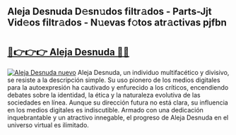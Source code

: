 ## Aleja Desnuda D𝚎sn𝚞dos filtr𝚊dos - Parts-Jjt Vid𝚎os filtr𝚊dos - N𝚞evas f𝚘tos atr𝚊ctivas pjfbn

# <h2><a href="http://mb0qk4u.tromn.icu/?c=Aleja+Desnuda">🔗👉👉👉 Aleja Desnuda 🔗🔗</a></h2>

[![Aleja Desnuda nuevo](https://i.imgur.com/pEAQMta.gif)](http://mb0qk4u.tromn.icu/?c=Aleja+Desnuda)
Aleja Desnuda, un individuo multifacético y divisivo, se resiste a la descripción simple. Su uso pionero de los medios digitales para la autoexpresión ha cautivado y enfurecido a los críticos, encendiendo debates sobre la identidad, la ética y la naturaleza evolutiva de las sociedades en línea. Aunque su dirección futura no está clara, su influencia en los medios digitales es indiscutible. Armado con una dedicación inquebrantable y un atractivo innegable, el progreso de Aleja Desnuda en el universo virtual es ilimitado.
